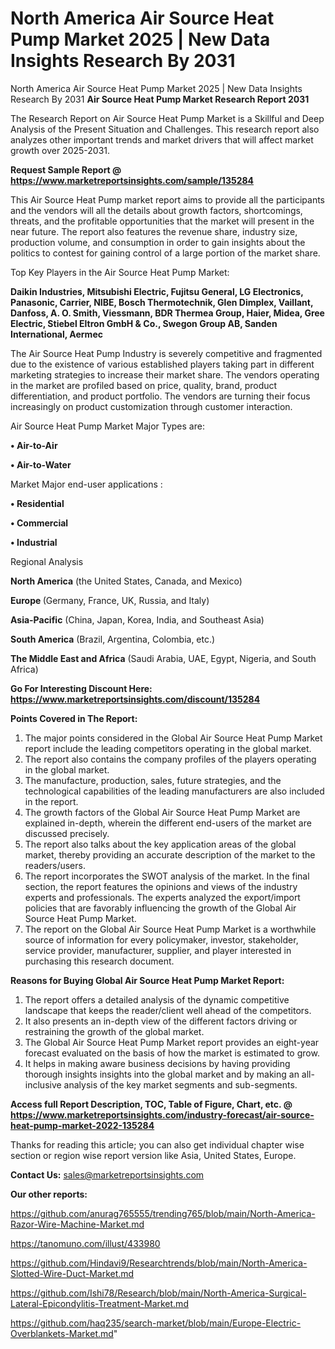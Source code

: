 # North America Air Source Heat Pump Market 2025 | New Data Insights Research By 2031
North America Air Source Heat Pump Market 2025 | New Data Insights Research By 2031
<strong>Air Source Heat Pump Market Research Report 2031</strong>

The Research Report on Air Source Heat Pump Market is a Skillful and Deep Analysis of the Present Situation and Challenges. This research report also analyzes other important trends and market drivers that will affect market growth over 2025-2031.

<strong>Request Sample Report @ <a href=https://www.marketreportsinsights.com/sample/135284>https://www.marketreportsinsights.com/sample/135284</a></strong>

This Air Source Heat Pump market report aims to provide all the participants and the vendors will all the details about growth factors, shortcomings, threats, and the profitable opportunities that the market will present in the near future. The report also features the revenue share, industry size, production volume, and consumption in order to gain insights about the politics to contest for gaining control of a large portion of the market share.

Top Key Players in the Air Source Heat Pump Market:

<strong>Daikin Industries, Mitsubishi Electric, Fujitsu General, LG Electronics, Panasonic, Carrier, NIBE, Bosch Thermotechnik, Glen Dimplex, Vaillant, Danfoss, A. O. Smith, Viessmann, BDR Thermea Group, Haier, Midea, Gree Electric, Stiebel Eltron GmbH & Co., Swegon Group AB, Sanden International, Aermec</strong>

The Air Source Heat Pump Industry is severely competitive and fragmented due to the existence of various established players taking part in different marketing strategies to increase their market share. The vendors operating in the market are profiled based on price, quality, brand, product differentiation, and product portfolio. The vendors are turning their focus increasingly on product customization through customer interaction.

Air Source Heat Pump Market Major Types are:

<strong>• Air-to-Air

• Air-to-Water</strong>

Market Major end-user applications :

<strong>• Residential

• Commercial

• Industrial</strong>

Regional Analysis

</u><strong><b>North America</b></strong> (the United States, Canada, and Mexico)

<strong><b>Europe </b></strong>(Germany, France, UK, Russia, and Italy)

<strong><b>Asia-Pacific</b></strong> (China, Japan, Korea, India, and Southeast Asia)

<strong><b>South America</b></strong> (Brazil, Argentina, Colombia, etc.)

<strong><b>The Middle East and Africa</b></strong> (Saudi Arabia, UAE, Egypt, Nigeria, and South Africa)

<strong>Go For Interesting Discount Here: <a href=https://www.marketreportsinsights.com/discount/135284>https://www.marketreportsinsights.com/discount/135284</a></strong>

<strong>Points Covered in The Report:</strong>
<ol>
  <li>The major points considered in the Global Air Source Heat Pump Market report include the leading competitors operating in the global market.</li>
  <li>The report also contains the company profiles of the players operating in the global market.</li>
  <li>The manufacture, production, sales, future strategies, and the technological capabilities of the leading manufacturers are also included in the report.</li>
  <li>The growth factors of the Global Air Source Heat Pump Market are explained in-depth, wherein the different end-users of the market are discussed precisely.</li>
  <li>The report also talks about the key application areas of the global market, thereby providing an accurate description of the market to the readers/users.</li>
  <li>The report incorporates the SWOT analysis of the market. In the final section, the report features the opinions and views of the industry experts and professionals. The experts analyzed the export/import policies that are favorably influencing the growth of the Global Air Source Heat Pump Market.</li>
  <li>The report on the Global Air Source Heat Pump Market is a worthwhile source of information for every policymaker, investor, stakeholder, service provider, manufacturer, supplier, and player interested in purchasing this research document.</li>
</ol>
<strong>Reasons for Buying Global Air Source Heat Pump Market Report:</strong>

<ol>
  <li>The report offers a detailed analysis of the dynamic competitive landscape that keeps the reader/client well ahead of the competitors.</li>
  <li>It also presents an in-depth view of the different factors driving or restraining the growth of the global market.</li>
  <li>The Global Air Source Heat Pump Market report provides an eight-year forecast evaluated on the basis of how the market is estimated to grow.</li>
  <li>It helps in making aware business decisions by having providing thorough insights insights into the global market and by making an all-inclusive analysis of the key market segments and sub-segments.</li>
</ol>
<strong>Access full Report Description, TOC, Table of Figure, Chart, etc. @ <a href=https://www.marketreportsinsights.com/industry-forecast/air-source-heat-pump-market-2022-135284>https://www.marketreportsinsights.com/industry-forecast/air-source-heat-pump-market-2022-135284</a></strong>


Thanks for reading this article; you can also get individual chapter wise section or region wise report version like Asia, United States, Europe.

<strong>Contact Us:</strong>
sales@marketreportsinsights.com

<strong>Our other reports:</strong>

<a href=https://github.com/anurag765555/trending765/blob/main/North-America-Razor-Wire-Machine-Market.md>https://github.com/anurag765555/trending765/blob/main/North-America-Razor-Wire-Machine-Market.md</a>

<a href=https://tanomuno.com/illust/433980>https://tanomuno.com/illust/433980</a>

<a href=https://github.com/Hindavi9/Researchtrends/blob/main/North-America-Slotted-Wire-Duct-Market.md>https://github.com/Hindavi9/Researchtrends/blob/main/North-America-Slotted-Wire-Duct-Market.md</a>

<a href=https://github.com/Ishi78/Research/blob/main/North-America-Surgical-Lateral-Epicondylitis-Treatment-Market.md>https://github.com/Ishi78/Research/blob/main/North-America-Surgical-Lateral-Epicondylitis-Treatment-Market.md</a>

<a href=https://github.com/haq235/search-market/blob/main/Europe-Electric-Overblankets-Market.md>https://github.com/haq235/search-market/blob/main/Europe-Electric-Overblankets-Market.md</a>"
